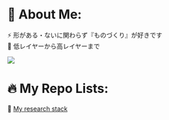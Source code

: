 # 💫 About Me:
⚡ 形がある・ないに関わらず『ものづくり』が好きです<br>🌱 低レイヤーから高レイヤーまで

![](https://github-readme-stats.vercel.app/api/top-langs/?username=mryuu4dev&theme=default&hide_border=false&include_all_commits=false&count_private=false&layout=compact)

# 🔥 My Repo Lists:
🚀 [My research stack](https://github.com/stars/mryuu4dev/lists/my-research-stack)<br>
